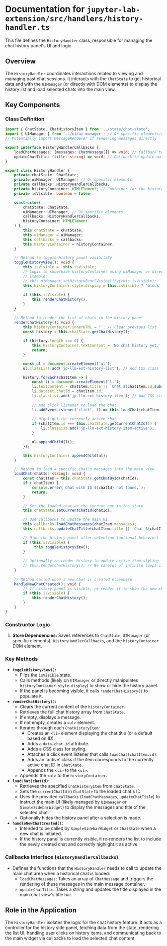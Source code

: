 # Documentation for `jupyter-lab-extension/src/handlers/history-handler.ts`

This file defines the `HistoryHandler` class, responsible for managing the chat history panel's UI and logic.

## Overview

The `HistoryHandler` coordinates interactions related to viewing and managing past chat sessions. It interacts with the `ChatState` to get historical data and with the `UIManager` (or directly with DOM elements) to display the history list and load selected chats into the main view.

## Key Components

### Class Definition

```typescript
import { ChatState, ChatHistoryItem } from '../state/chat-state';
import { UIManager } from '../ui/ui-manager'; // Or specific elements/renderer
// Potentially import MessageRenderer if rendering messages directly

export interface HistoryHandlerCallbacks {
    loadChatMessages: (messages: ChatMessage[]) => void; // Callback to render messages
    updateChatTitle: (title: string) => void; // Callback to update main title
}

export class HistoryHandler {
    private chatState: ChatState;
    private uiManager: UIManager; // Or specific elements
    private callbacks: HistoryHandlerCallbacks;
    private historyContainer: HTMLElement; // Container for the history list
    private isVisible: boolean = false;

    constructor(
        chatState: ChatState, 
        uiManager: UIManager, // Or specific elements
        callbacks: HistoryHandlerCallbacks,
        historyContainer: HTMLElement
    ) {
        this.chatState = chatState;
        this.uiManager = uiManager;
        this.callbacks = callbacks;
        this.historyContainer = historyContainer;
    }

    // Method to toggle history panel visibility
    toggleHistoryView(): void {
        this.isVisible = !this.isVisible;
        // Logic to show/hide historyContainer using uiManager or direct style manipulation
        // Example:
        // this.uiManager.setHistoryPanelVisibility(this.isVisible);
        this.historyContainer.style.display = this.isVisible ? 'block' : 'none';
        
        if (this.isVisible) {
            this.renderChatHistory();
        }
    }

    // Method to render the list of chats in the history panel
    renderChatHistory(): void {
        this.historyContainer.innerHTML = ''; // Clear previous list
        const history = this.chatState.getChatHistory();
        
        if (history.length === 0) {
            this.historyContainer.textContent = 'No chat history yet.';
            return;
        }

        const ul = document.createElement('ul');
        ul.classList.add('jp-llm-ext-history-list'); // Add CSS class

        history.forEach(chatItem => {
            const li = document.createElement('li');
            li.textContent = chatItem.title || `Chat ${chatItem.id.substring(0, 6)}`;
            li.dataset.chatId = chatItem.id;
            li.classList.add('jp-llm-ext-history-item'); // Add CSS class
            
            // Add click listener to load the chat
            li.addEventListener('click', () => this.loadChat(chatItem.id));
            
            // Highlight the currently active chat
            if (chatItem.id === this.chatState.getCurrentChatId()) {
                li.classList.add('jp-llm-ext-history-item-active');
            }

            ul.appendChild(li);
        });

        this.historyContainer.appendChild(ul);
    }

    // Method to load a specific chat's messages into the main view
    loadChat(chatId: string): void {
        const chatItem = this.chatState.getChatById(chatId);
        if (!chatItem) {
            console.error(`Chat with ID ${chatId} not found.`);
            return;
        }

        // Set the loaded chat as the current one in the state
        this.chatState.setCurrentChatId(chatId);

        // Use callbacks to update the main UI
        this.callbacks.loadChatMessages(chatItem.messages);
        this.callbacks.updateChatTitle(chatItem.title || `Chat ${chatItem.id.substring(0, 6)}`);

        // Hide the history panel after selection (optional behavior)
        if (this.isVisible) {
             this.toggleHistoryView();
        }
        
        // Optionally re-render history to update active item styling
        // this.renderChatHistory(); // Be careful of infinite loops if called inside toggleHistoryView
    }
    
    // Method called when a new chat is created elsewhere
    handleNewChatCreated(): void {
        // If history panel is visible, re-render it to show the new chat (and update active state)
        if (this.isVisible) {
            this.renderChatHistory();
        }
    }
}
```

### Constructor Logic

1.  **Store Dependencies:** Saves references to `ChatState`, `UIManager` (or specific elements), `HistoryHandlerCallbacks`, and the `historyContainer` DOM element.

### Key Methods

-   **`toggleHistoryView()`:**
    *   Flips the `isVisible` state.
    *   Calls methods (likely on `UIManager` or directly manipulates `historyContainer.style.display`) to show or hide the history panel.
    *   If the panel is becoming visible, it calls `renderChatHistory()` to populate it.
-   **`renderChatHistory()`:**
    *   Clears the current content of the `historyContainer`.
    *   Retrieves the full chat history array from `ChatState`.
    *   If empty, displays a message.
    *   If not empty, creates a `<ul>` element.
    *   Iterates through each `ChatHistoryItem`:
        *   Creates an `<li>` element displaying the chat title (or a default based on ID).
        *   Adds a `data-chat-id` attribute.
        *   Adds a CSS class for styling.
        *   Attaches a click event listener that calls `loadChat(chatItem.id)`.
        *   Adds an 'active' class if the item corresponds to the currently active chat ID in `ChatState`.
        *   Appends the `<li>` to the `<ul>`.
    *   Appends the `<ul>` to the `historyContainer`.
-   **`loadChat(chatId)`:**
    *   Retrieves the specified `ChatHistoryItem` from `ChatState`.
    *   Sets the `currentChatId` in `ChatState` to the loaded chat's ID.
    *   Uses the provided `callbacks` (`loadChatMessages`, `updateChatTitle`) to instruct the main UI (likely managed by `UIManager` or `SimpleSidebarWidget`) to display the messages and title of the selected chat.
    *   Optionally hides the history panel after a selection is made.
-   **`handleNewChatCreated()`:**
    *   Intended to be called by `SimpleSidebarWidget` or `ChatState` when a new chat is initiated.
    *   If the history panel is currently visible, it re-renders the list to include the newly created chat and correctly highlight it as active.

### Callbacks Interface (`HistoryHandlerCallbacks`)

-   Defines the functions that the `HistoryHandler` needs to call to update the main chat area when a historical chat is loaded:
    -   `loadChatMessages`: Takes an array of `ChatMessage` and triggers the rendering of these messages in the main message container.
    -   `updateChatTitle`: Takes a string and updates the title displayed in the main chat view's title bar.

## Role in the Application

The `HistoryHandler` isolates the logic for the chat history feature. It acts as a controller for the history side panel, fetching data from the state, rendering the list UI, handling user clicks on history items, and communicating back to the main widget via callbacks to load the selected chat content. 